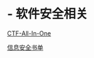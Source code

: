 # - 软件安全相关

[CTF-All-In-One](https://github.com/firmianay/CTF-All-In-One)

[信息安全书单](https://github.com/xytywh/secbook)
